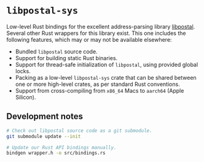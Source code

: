 # `libpostal-sys`

Low-level Rust bindings for the excellent address-parsing library [libpostal](https://github.com/openvenues/libpostal). Several other Rust wrappers for this library exist. This one includes the following features, which may or may not be available elsewhere:

- Bundled `libpostal` source code.
- Support for building static Rust binaries.
- Support for thread-safe initialization of `libpostal`, using provided global locks.
- Packing as a low-level `libpostal-sys` crate that can be shared between one or more high-level crates, as per standard Rust conventions.
- Support from cross-compiling from `x86_64` Macs to `aarch64` (Apple Silicon).

## Development notes

```sh
# Check out libpostal source code as a git submodule.
git submodule update --init

# Update our Rust API bindings manually.
bindgen wrapper.h -o src/bindings.rs
```
